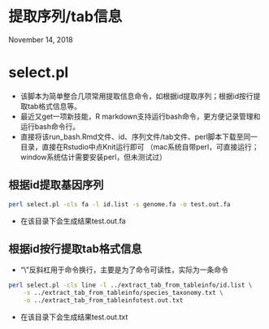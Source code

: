 提取序列/tab信息
================
November 14, 2018

select.pl
=========

-   该脚本为简单整合几项常用提取信息命令，如根据id提取序列；根据id按行提取tab格式信息等。
-   最近又get一项新技能，R markdown支持运行bash命令，更方便记录管理和运行bash命令行。
-   直接将该run\_bash.Rmd文件、id、序列文件/tab文件、perl脚本下载至同一目录，直接在Rstudio中点Knit运行即可 （mac系统自带perl，可直接运行； window系统估计需要安装perl，但未测试过）

根据id提取基因序列
------------------

``` bash
perl select.pl -cls fa -l id.list -s genome.fa -o test.out.fa
```

-   在该目录下会生成结果test.out.fa

根据id按行提取tab格式信息
-------------------------

-   “\\”反斜杠用于命令换行，主要是为了命令可读性，实际为一条命令

``` bash
perl select.pl -cls line -l ../extract_tab_from_tableinfo/id.list \
    -s ../extract_tab_from_tableinfo/species_taxonomy.txt \
    -o ../extract_tab_from_tableinfotest.out.txt
```

-   在该目录下会生成结果test.out.txt
